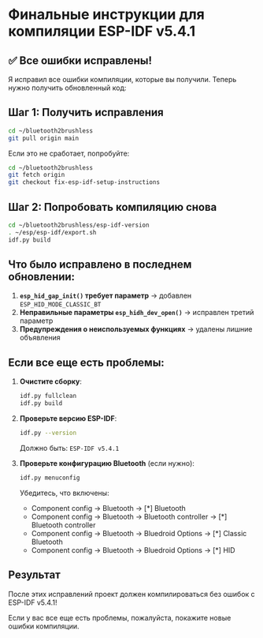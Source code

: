 # Финальные инструкции для компиляции ESP-IDF v5.4.1

## ✅ Все ошибки исправлены!

Я исправил все ошибки компиляции, которые вы получили. Теперь нужно получить обновленный код:

## Шаг 1: Получить исправления

```bash
cd ~/bluetooth2brushless
git pull origin main
```

Если это не сработает, попробуйте:

```bash
cd ~/bluetooth2brushless
git fetch origin
git checkout fix-esp-idf-setup-instructions
```

## Шаг 2: Попробовать компиляцию снова

```bash
cd ~/bluetooth2brushless/esp-idf-version
. ~/esp/esp-idf/export.sh
idf.py build
```

## Что было исправлено в последнем обновлении:

1. **`esp_hid_gap_init()` требует параметр** → добавлен `ESP_HID_MODE_CLASSIC_BT`
2. **Неправильные параметры `esp_hidh_dev_open()`** → исправлен третий параметр
3. **Предупреждения о неиспользуемых функциях** → удалены лишние объявления

## Если все еще есть проблемы:

1. **Очистите сборку**:
   ```bash
   idf.py fullclean
   idf.py build
   ```

2. **Проверьте версию ESP-IDF**:
   ```bash
   idf.py --version
   ```
   Должно быть: `ESP-IDF v5.4.1`

3. **Проверьте конфигурацию Bluetooth** (если нужно):
   ```bash
   idf.py menuconfig
   ```
   Убедитесь, что включены:
   - Component config → Bluetooth → [*] Bluetooth
   - Component config → Bluetooth → Bluetooth controller → [*] Bluetooth controller
   - Component config → Bluetooth → Bluedroid Options → [*] Classic Bluetooth
   - Component config → Bluetooth → Bluedroid Options → [*] HID

## Результат

После этих исправлений проект должен компилироваться без ошибок с ESP-IDF v5.4.1!

Если у вас все еще есть проблемы, пожалуйста, покажите новые ошибки компиляции.